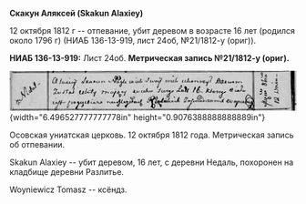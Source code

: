 **Скакун Аляксей (Skakun Alaxiey)**

12 октября 1812 г -- отпевание, убит деревом в возрасте 16 лет (родился
около 1796 г) (НИАБ 136-13-919, лист 24об, №21/1812-у (ориг)).

**НИАБ 136-13-919:** Лист 24об. **Метрическая запись №21/1812-у
(ориг).**

![](./media/2ec44c35bedddb4bb2747db92c0af929ca778046.png){width="6.496527777777778in"
height="0.9076388888888889in"}

Осовская униатская церковь. 12 октября 1812 года. Метрическая запись об
отпевании.

Skakun Alaxiey -- убит деревом, 16 лет, с деревни Недаль, похоронен на
кладбище деревни Разлитье.

Woyniewicz Tomasz -- ксёндз.
